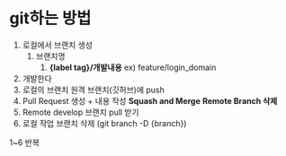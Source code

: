 # git하는 방법 

1. 로컬에서 브랜치 생성
    1. 브랜치명
        1. **{label tag}/개발내용**
           ex) feature/login_domain
2. 개발한다
3. 로컬의 브랜치 원격 브랜치(깃허브)에 push
4. Pull Request 생성 + 내용 작성
 **Squash and Merge**
 **Remote Branch 삭제**
5. Remote develop 브랜치 pull 받기
6. 로컬 작업 브랜치 삭제 (git branch -D {branch})

1~6 반복
